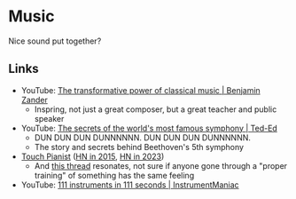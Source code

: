 # Music

Nice sound put together?

## Links

- YouTube:
  [The transformative power of classical music | Benjamin Zander](https://youtu.be/r9LCwI5iErE)
  - Inspring, not just a great composer, but a great teacher and public speaker
- YouTube:
  [The secrets of the world's most famous symphony | Ted-Ed](https://youtu.be/7n0tNSFJQ34d)
  - DUN DUN DUN DUNNNNNN. DUN DUN DUN DUNNNNNN.
  - The story and secrets behind Beethoven's 5th symphony
- [Touch Pianist](http://touchpianist.com/)
  ([HN in 2015](https://news.ycombinator.com/item?id=9490372),
  [HN in 2023](https://news.ycombinator.com/item?id=37431644))
  - And [this thread](https://news.ycombinator.com/item?id=37432415) resonates,
    not sure if anyone gone through a "proper training" of something has the
    same feeling
- YouTube:
  [111 instruments in 111 seconds | InstrumentManiac](https://youtu.be/qOvPWvJaMuc)
